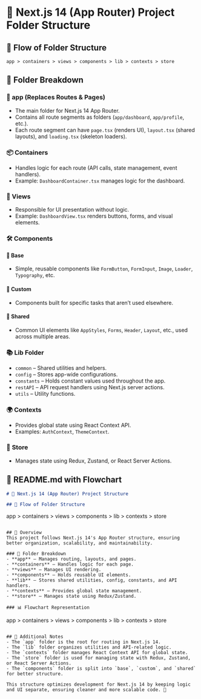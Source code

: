 # 📂 Next.js 14 (App Router) Project Folder Structure

## 🔄 **Flow of Folder Structure**
```
app > containers > views > components > lib > contexts > store
```

## 📌 **Folder Breakdown**

### 🚀 app (Replaces Routes & Pages)
- The main folder for Next.js 14 App Router.
- Contains all route segments as folders (`app/dashboard`, `app/profile`, etc.).
- Each route segment can have `page.tsx` (renders UI), `layout.tsx` (shared layouts), and `loading.tsx` (skeleton loaders).

### 📦 Containers
- Handles logic for each route (API calls, state management, event handlers).
- Example: `DashboardContainer.tsx` manages logic for the dashboard.

### 🎨 Views
- Responsible for UI presentation without logic.
- Example: `DashboardView.tsx` renders buttons, forms, and visual elements.

### 🛠 Components
#### 📌 Base
- Simple, reusable components like `FormButton`, `FormInput`, `Image`, `Loader`, `Typography`, etc.

#### 🎯 Custom
- Components built for specific tasks that aren’t used elsewhere.

#### 🔄 Shared
- Common UI elements like `AppStyles`, `Forms`, `Header`, `Layout`, etc., used across multiple areas.

### 📚 **Lib Folder**
- `common` – Shared utilities and helpers.
- `config` – Stores app-wide configurations.
- `constants` – Holds constant values used throughout the app.
- `restAPI` – API request handlers using Next.js server actions.
- `utils` – Utility functions.

### 🌍 **Contexts**
- Provides global state using React Context API.
- Examples: `AuthContext`, `ThemeContext`.

### 🏪 **Store**
- Manages state using Redux, Zustand, or React Server Actions.

## 📝 **README.md with Flowchart**
```md
# 📂 Next.js 14 (App Router) Project Structure

## 🔄 Flow of Folder Structure
```
app > containers > views > components > lib > contexts > store
```

## 📌 Overview
This project follows Next.js 14's App Router structure, ensuring better organization, scalability, and maintainability.

### 📍 Folder Breakdown
- **app** – Manages routing, layouts, and pages.
- **containers** – Handles logic for each page.
- **views** – Manages UI rendering.
- **components** – Holds reusable UI elements.
- **lib** – Stores shared utilities, config, constants, and API handlers.
- **contexts** – Provides global state management.
- **store** – Manages state using Redux/Zustand.

### 📊 Flowchart Representation
```
app > containers > views > components > lib > contexts > store
```

## 🎯 Additional Notes
- The `app` folder is the root for routing in Next.js 14.
- The `lib` folder organizes utilities and API-related logic.
- The `contexts` folder manages React Context API for global state.
- The `store` folder is used for managing state with Redux, Zustand, or React Server Actions.
- The `components` folder is split into `base`, `custom`, and `shared` for better structure.

This structure optimizes development for Next.js 14 by keeping logic and UI separate, ensuring cleaner and more scalable code. 🚀

